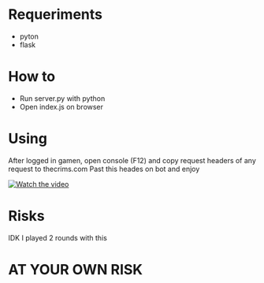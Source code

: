 # Requeriments
- pyton
- flask

# How to
- Run server.py with python
- Open index.js on browser

# Using
After logged in gamen, open console (F12) and copy request headers of any request to thecrims.com
Past this heades on bot and enjoy

[![Watch the video](https://img.youtube.com/vi/h8sMM2VXqf4/hqdefault.jpg)](https://www.youtube.com/embed/h8sMM2VXqf4)


# Risks
IDK
I played 2 rounds with this

# AT YOUR OWN RISK
